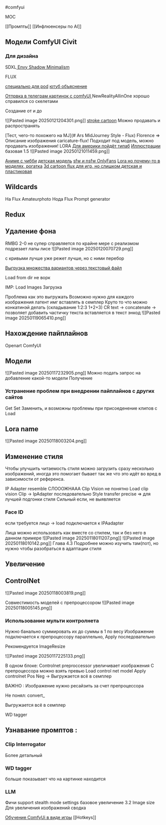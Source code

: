 #comfyui

MOC

[[Промпты]]
[[Инфлюенсеры по AI]]
## Модели ComfyUI Civit
### Для дизайна


SDXL[ Envy Shadow Minimalism](https://civitai.com/models/234128/envy-shadow-minimalism-xl-01)

FLUX

[специально для pod](https://civitai.com/models/125267?modelVersionId=136833)
[ютуб объяснение](https://civitai.com/models/858494/t-shirt-graphic-designs-workflow)



[Отпрвка в телеграм картинок с comfyUI ](https://civitai.com/models/413438/comfyui-custom-node-telegramsender)
NewRealityAllinOne хорошо справился со скелетами


Создание от и до 


![[Pasted image 20250121204301.png]]
[stroke cartoon](https://www.shakker.ai/modelinfo/89c38e448d634573a3b9593e219bddb4/CJ-Outline-Stroke-Cartoon-Illustration?from=search)
Можно продавать и распространять 

[Тест, чего-то похожего на MJ](# Ars MidJourney Style - Flux)
Florence => Описание изображения 
caricature-flux! Подходит под модель, можно продавать изображения!
LORA
[Для америки пойдёт типаб](https://civitai.com/models/1049734/ctai-filmore)
[Иллюстрации](https://civitai.com/models/278626/box-series-trend-illustrationlessgreater) базовая 1.5
![[Pasted image 20250121011459.png]]

[Аниме с чибби](https://civitai.com/models/934628/animepro-flux)
[детская модель](https://civitai.com/images/8920109)
[sfw и nsfw OnlyFans](https://civitai.com/models/226533/iniverse-mixsfw-and-nsfw)
[Lora но почему-то в моделях, рогатка](https://civitai.com/models/824950/stoiqo-afrodite-lora)
[3d cartoon flux для игр, но слишком детская и пластиковая](https://civitai.com/models/662924/3d-cartoon-vision-flux)

## Wildcards 
На Flux Amateurphoto
Нода Flux Prompt generator

## Redux 

## Удаление фона 

RMBG 2-0 не супер справляется по крайне мере с реализмом подрезает лапы лисе
![[Pasted image 20250120070729.png]]

c кривыми лучше уже режет лучше, но с ними перебор

[Выгрузка множества вариантов через текстовый файл](https://www.youtube.com/watch?v=YR68lAhCFxg)

Load from dir не ворк


IMP:
Load Images Загрузка

Проблема как это выгружать
Возможно нужно для каждого изображения латент имг вставлять в семплер
Круто то что можно конкатинэй делать (складывание 1:2:3
1+2+3)
CR text -> concatenate -> 
позволяет добавить частичку текста
вставляется в текст энкод
![[Pasted image 20250119065410.png]]



## Нахождение пайплайнов

Openart
ComfyUI

## Модели
![[Pasted image 20250117232905.png]]
Можно подать запрос на добавление какой-то модели
Получение

### Устранение проблем при внедрении пайплайнов с других сайтов

Get Set Заменить, и возможны проблемы при присоеденение клипов с Load


## Lora name 

![[Pasted image 20250118003204.png]]

## Изменение стиля 

Чтобы улучшить читаемость стиля можно загрузить сразу несколько изображений, иногда это помогает бывает так же что это идёт во вред в зависимости от референса. 

IP Adapter 
resemble
СЛОООЖНААА 
Clip Vision не понятно Load clip vision
Clip -> IpAdapter последовательно 
Style transfer precise => для лучшей подгонки стиля
Сильный если, не выявляется

### Face ID
если требуется лицо -> load подключается к IPAadapter

Лица можно использовать как вместе со стилем, так и без него в данном примере 
![[Pasted image 20250118011207.png]]
![[Pasted image 20250118010142.png]]
Глава 4.3 Подробнее можно изучить там(пот), но нужно чтобы разобраться в адаптации стиля 


## Увеличение


## ControlNet


![[Pasted image 20250118003819.png]]

Совместимость моделей с препроцессором 
![[Pasted image 20250118005145.png]]

### Использование мульти контролнета

Нужно банально суммировать их до суммы в 1 по весу
Изображение подключается к препроцессору параллельно, Apply последовательно



Рекомендуется ImageResize

![[Pasted image 20250117225133.png]]

В одном блоке:
Controlnet preproccessor увеличивает изображения 
С препроцессора можно взять превью 
Load control net model 
Apply controlnet Pos Neg -> Выгружается всё в семплер

ВАЖНО : Изображение нужно ресайзить за счет препроцессора

Не понял: convert_

Выгружается всё в семплер

WD tagger

## Узнавание промптов :

### Clip Interrogator 
Более детальный

### WD tagger

 больше показывает что на картинке находится

### LLM




Фичи support stealth mode settings
	базовое увеличение
	3.2 Image size Для увеличения изображений сводка 

[Обучение ComfyUi в виде игры](https://comfyanonymous.github.io/ComfyUI_tutorial_vn/)
[[Hotkeys]]

